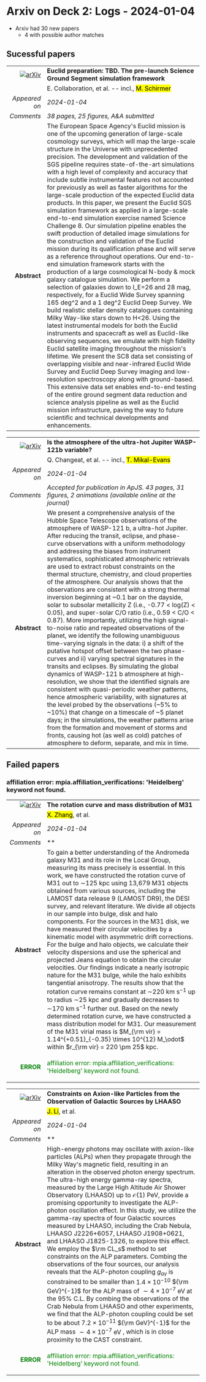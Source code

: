 # Arxiv on Deck 2: Logs - 2024-01-04

* Arxiv had 30 new papers
    * 4 with possible author matches

## Sucessful papers


|||
|---:|:---|
| [![arXiv](https://img.shields.io/badge/arXiv-arXiv:2401.01452-b31b1b.svg)](https://arxiv.org/abs/arXiv:2401.01452) | **Euclid preparation: TBD. The pre-launch Science Ground Segment  simulation framework**  |
|| E. Collaboration, et al. -- incl., <mark>M. Schirmer</mark> |
|*Appeared on*| *2024-01-04*|
|*Comments*| *38 pages, 25 figures, A&A submitted*|
|**Abstract**| The European Space Agency's Euclid mission is one of the upcoming generation of large-scale cosmology surveys, which will map the large-scale structure in the Universe with unprecedented precision. The development and validation of the SGS pipeline requires state-of-the-art simulations with a high level of complexity and accuracy that include subtle instrumental features not accounted for previously as well as faster algorithms for the large-scale production of the expected Euclid data products. In this paper, we present the Euclid SGS simulation framework as applied in a large-scale end-to-end simulation exercise named Science Challenge 8. Our simulation pipeline enables the swift production of detailed image simulations for the construction and validation of the Euclid mission during its qualification phase and will serve as a reference throughout operations. Our end-to-end simulation framework starts with the production of a large cosmological N-body & mock galaxy catalogue simulation. We perform a selection of galaxies down to I_E=26 and 28 mag, respectively, for a Euclid Wide Survey spanning 165 deg^2 and a 1 deg^2 Euclid Deep Survey. We build realistic stellar density catalogues containing Milky Way-like stars down to H<26. Using the latest instrumental models for both the Euclid instruments and spacecraft as well as Euclid-like observing sequences, we emulate with high fidelity Euclid satellite imaging throughout the mission's lifetime. We present the SC8 data set consisting of overlapping visible and near-infrared Euclid Wide Survey and Euclid Deep Survey imaging and low-resolution spectroscopy along with ground-based. This extensive data set enables end-to-end testing of the entire ground segment data reduction and science analysis pipeline as well as the Euclid mission infrastructure, paving the way to future scientific and technical developments and enhancements. |


|||
|---:|:---|
| [![arXiv](https://img.shields.io/badge/arXiv-arXiv:2401.01465-b31b1b.svg)](https://arxiv.org/abs/arXiv:2401.01465) | **Is the atmosphere of the ultra-hot Jupiter WASP-121b variable?**  |
|| Q. Changeat, et al. -- incl., <mark>T. Mikal-Evans</mark> |
|*Appeared on*| *2024-01-04*|
|*Comments*| *Accepted for publication in ApJS. 43 pages, 31 figures, 2 animations (available online at the journal)*|
|**Abstract**| We present a comprehensive analysis of the Hubble Space Telescope observations of the atmosphere of WASP-121 b, a ultra-hot Jupiter. After reducing the transit, eclipse, and phase-curve observations with a uniform methodology and addressing the biases from instrument systematics, sophisticated atmospheric retrievals are used to extract robust constraints on the thermal structure, chemistry, and cloud properties of the atmosphere. Our analysis shows that the observations are consistent with a strong thermal inversion beginning at ~0.1 bar on the dayside, solar to subsolar metallicity Z (i.e., -0.77 < log(Z) < 0.05), and super-solar C/O ratio (i.e., 0.59 < C/O < 0.87). More importantly, utilizing the high signal-to-noise ratio and repeated observations of the planet, we identify the following unambiguous time-varying signals in the data: i) a shift of the putative hotspot offset between the two phase-curves and ii) varying spectral signatures in the transits and eclipses. By simulating the global dynamics of WASP-121 b atmosphere at high-resolution, we show that the identified signals are consistent with quasi-periodic weather patterns, hence atmospheric variability, with signatures at the level probed by the observations (~5% to ~10%) that change on a timescale of ~5 planet days; in the simulations, the weather patterns arise from the formation and movement of storms and fronts, causing hot (as well as cold) patches of atmosphere to deform, separate, and mix in time. |

## Failed papers

### affiliation error: mpia.affiliation_verifications: 'Heidelberg' keyword not found. 


|||
|---:|:---|
| [![arXiv](https://img.shields.io/badge/arXiv-arXiv:2401.01517-b31b1b.svg)](https://arxiv.org/abs/arXiv:2401.01517) | **The rotation curve and mass distribution of M31**  |
|| <mark>X. Zhang</mark>, et al. |
|*Appeared on*| *2024-01-04*|
|*Comments*| **|
|**Abstract**| To gain a better understanding of the Andromeda galaxy M31 and its role in the Local Group, measuring its mass precisely is essential. In this work, we have constructed the rotation curve of M31 out to $\sim$125 kpc using 13,679 M31 objects obtained from various sources, including the LAMOST data release 9 (LAMOST DR9), the DESI survey, and relevant literature. We divide all objects in our sample into bulge, disk and halo components. For the sources in the M31 disk, we have measured their circular velocities by a kinematic model with asymmetric drift corrections. For the bulge and halo objects, we calculate their velocity dispersions and use the spherical and projected Jeans equation to obtain the circular velocities. Our findings indicate a nearly isotropic nature for the M31 bulge, while the halo exhibits tangential anisotropy. The results show that the rotation curve remains constant at $\sim$220 km s$^{-1}$ up to radius $\sim$25 kpc and gradually decreases to $\sim$170 km s$^{-1}$ further out. Based on the newly determined rotation curve, we have constructed a mass distribution model for M31. Our measurement of the M31 virial mass is $M_{\rm vir} = 1.14^{+0.51}_{-0.35} \times 10^{12} M_\odot$ within $r_{\rm vir} = 220 \pm 25$ kpc. |
|<p style="color:green"> **ERROR** </p>| <p style="color:green">affiliation error: mpia.affiliation_verifications: 'Heidelberg' keyword not found.</p> |


|||
|---:|:---|
| [![arXiv](https://img.shields.io/badge/arXiv-arXiv:2401.01829-b31b1b.svg)](https://arxiv.org/abs/arXiv:2401.01829) | **Constraints on Axion-like Particles from the Observation of Galactic  Sources by LHAASO**  |
|| <mark>J. Li</mark>, et al. |
|*Appeared on*| *2024-01-04*|
|*Comments*| **|
|**Abstract**| High-energy photons may oscillate with axion-like particles (ALPs) when they propagate through the Milky Way's magnetic field, resulting in an alteration in the observed photon energy spectrum. The ultra-high energy gamma-ray spectra, measured by the Large High Altitude Air Shower Observatory (LHAASO) up to $\mathcal{O}(1)~\mathrm{PeV}$, provide a promising opportunity to investigate the ALP-photon oscillation effect. In this study, we utilize the gamma-ray spectra of four Galactic sources measured by LHAASO, including the Crab Nebula, LHAASO J2226+6057, LHAASO J1908+0621, and LHAASO J1825-1326, to explore this effect. We employ the $\rm CL_s$ method to set constraints on the ALP parameters. Combing the observations of the four sources, our analysis reveals that the ALP-photon coupling $g_{a\gamma}$ is constrained to be smaller than $1.4\times10^{-10}$ ${\rm GeV}^{-1}$ for the ALP mass of $\sim 4\times10^{-7} ~\mathrm{eV}$ at the 95\% C.L. By combing the observations of the Crab Nebula from LHAASO and other experiments, we find that the ALP-photon coupling could be set to be about $7.2\times10^{-11}$ ${\rm GeV}^{-1}$ for the ALP mass $\sim 4 \times10^{-7}~\mathrm{eV}$ , which is in close proximity to the CAST constraint. |
|<p style="color:green"> **ERROR** </p>| <p style="color:green">affiliation error: mpia.affiliation_verifications: 'Heidelberg' keyword not found.</p> |

